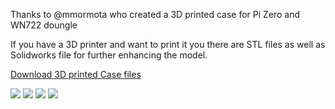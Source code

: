 Thanks to @mmormota who created a 3D printed case for Pi Zero and WN722 doungle

If you have a 3D printer and want to print it you there are STL files as well as Solidworks file for further enhancing the model.

[Download 3D printed Case files](https://googledrive.com/host/0B8ke2EKPqvORMFAtSU1RbmxENHM/wifibroadcast_3d_printed_case.zip)

![](https://googledrive.com/host/0B8ke2EKPqvORMFAtSU1RbmxENHM/case1.jpg)
![](https://googledrive.com/host/0B8ke2EKPqvORMFAtSU1RbmxENHM/case2.jpg)
![](https://googledrive.com/host/0B8ke2EKPqvORMFAtSU1RbmxENHM/case3.jpg)
![](https://googledrive.com/host/0B8ke2EKPqvORMFAtSU1RbmxENHM/case4.jpg)
